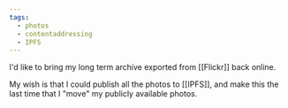 ```yaml
---
tags:
  - photos
  - contentaddressing
  - IPFS
---
```

I'd like to bring my long term archive exported from [[Flickr]] back online.

My wish is that I could publish all the photos to [[IPFS]], and make this the last time that I "move" my publicly available photos.